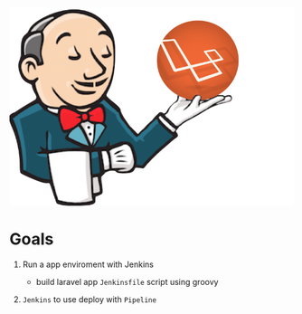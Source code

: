 <!-- PROJECT LOGO -->
<br />
<p align="center">
  <a href="https://github.com/kareem0badawy/laravel-simple-jerkins">
    <img src="laravel-jenkins.png" alt="laravel-simple-jerkins" width="1000" height="350">
</a>
</p>

# Goals

1. Run a app enviroment with Jenkins
    - build laravel app `Jenkinsfile` script using groovy

2. `Jenkins` to use deploy with `Pipeline`